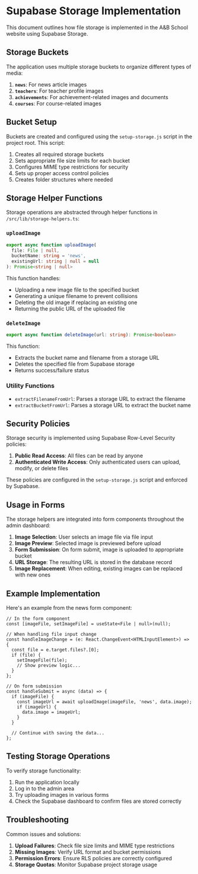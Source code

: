 # Supabase Storage Implementation

This document outlines how file storage is implemented in the A&B School website using Supabase Storage.

## Storage Buckets

The application uses multiple storage buckets to organize different types of media:

1. **`news`**: For news article images
2. **`teachers`**: For teacher profile images
3. **`achievements`**: For achievement-related images and documents
4. **`courses`**: For course-related images

## Bucket Setup

Buckets are created and configured using the `setup-storage.js` script in the project root. This script:

1. Creates all required storage buckets
2. Sets appropriate file size limits for each bucket
3. Configures MIME type restrictions for security
4. Sets up proper access control policies
5. Creates folder structures where needed

## Storage Helper Functions

Storage operations are abstracted through helper functions in `/src/lib/storage-helpers.ts`:

### `uploadImage`

```typescript
export async function uploadImage(
  file: File | null, 
  bucketName: string = 'news',
  existingUrl: string | null = null
): Promise<string | null>
```

This function handles:
- Uploading a new image file to the specified bucket
- Generating a unique filename to prevent collisions
- Deleting the old image if replacing an existing one
- Returning the public URL of the uploaded file

### `deleteImage`

```typescript
export async function deleteImage(url: string): Promise<boolean>
```

This function:
- Extracts the bucket name and filename from a storage URL
- Deletes the specified file from Supabase storage
- Returns success/failure status

### Utility Functions

- `extractFilenameFromUrl`: Parses a storage URL to extract the filename
- `extractBucketFromUrl`: Parses a storage URL to extract the bucket name

## Security Policies

Storage security is implemented using Supabase Row-Level Security policies:

1. **Public Read Access**: All files can be read by anyone
2. **Authenticated Write Access**: Only authenticated users can upload, modify, or delete files

These policies are configured in the `setup-storage.js` script and enforced by Supabase.

## Usage in Forms

The storage helpers are integrated into form components throughout the admin dashboard:

1. **Image Selection**: User selects an image file via file input
2. **Image Preview**: Selected image is previewed before upload
3. **Form Submission**: On form submit, image is uploaded to appropriate bucket
4. **URL Storage**: The resulting URL is stored in the database record
5. **Image Replacement**: When editing, existing images can be replaced with new ones

## Example Implementation

Here's an example from the news form component:

```tsx
// In the form component
const [imageFile, setImageFile] = useState<File | null>(null);

// When handling file input change
const handleImageChange = (e: React.ChangeEvent<HTMLInputElement>) => {
  const file = e.target.files?.[0];
  if (file) {
    setImageFile(file);
    // Show preview logic...
  }
};

// On form submission
const handleSubmit = async (data) => {
  if (imageFile) {
    const imageUrl = await uploadImage(imageFile, 'news', data.image);
    if (imageUrl) {
      data.image = imageUrl;
    }
  }
  
  // Continue with saving the data...
};
```

## Testing Storage Operations

To verify storage functionality:

1. Run the application locally
2. Log in to the admin area
3. Try uploading images in various forms
4. Check the Supabase dashboard to confirm files are stored correctly

## Troubleshooting

Common issues and solutions:

1. **Upload Failures**: Check file size limits and MIME type restrictions
2. **Missing Images**: Verify URL format and bucket permissions
3. **Permission Errors**: Ensure RLS policies are correctly configured
4. **Storage Quotas**: Monitor Supabase project storage usage 